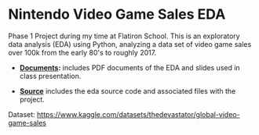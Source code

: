 # Nintendo Video Game Sales EDA

Phase 1 Project during my time at Flatiron School. This is an exploratory data analysis (EDA) using Python, analyzing a data set of video game sales over 100k from the early 80's to roughly 2017.

- **[Documents](./documents):** includes PDF documents of the EDA and slides used in class presentation.

- **[Source](./source)** includes the eda source code and associated files with the project.

Dataset: https://www.kaggle.com/datasets/thedevastator/global-video-game-sales
